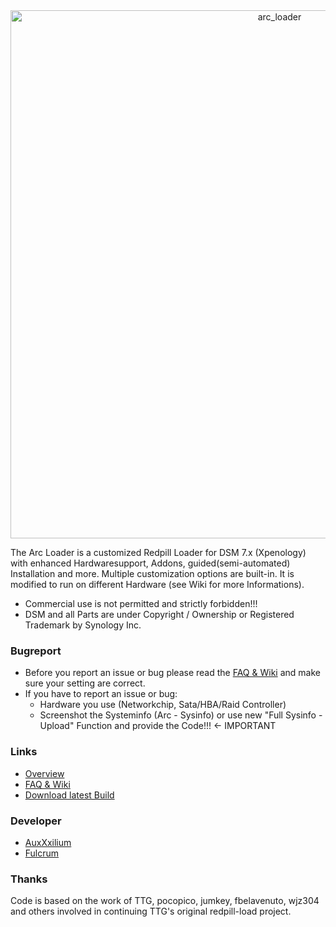 <center><img width="845" alt="arc_loader" src="https://github.com/AuxXxilium/AuxXxilium/assets/67025065/ef975a36-9f3e-4cfb-813c-402db69611e7"></center>

The Arc Loader is a customized Redpill Loader for DSM 7.x (Xpenology) with enhanced Hardwaresupport, Addons, guided(semi-automated) Installation and more. Multiple customization options are built-in. It is modified to run on different Hardware (see Wiki for more Informations).

- Commercial use is not permitted and strictly forbidden!!!
- DSM and all Parts are under Copyright / Ownership or Registered Trademark by Synology Inc.

### Bugreport

- Before you report an issue or bug please read the <a href="https://auxxxilium.tech/wiki">FAQ & Wiki</a> and make sure your setting are correct.
- If you have to report an issue or bug:
    - Hardware you use (Networkchip, Sata/HBA/Raid Controller)
    - Screenshot the Systeminfo (Arc - Sysinfo) or use new "Full Sysinfo - Upload" Function and provide the Code!!! <- IMPORTANT

### Links

- <a href="https://github.com/AuxXxilium">Overview</a>
- <a href="https://auxxxilium.tech/wiki">FAQ & Wiki</a>
- <a href="https://github.com/AuxXxilium/arc/releases?q=prerelease%3Afalse&expanded=true">Download latest Build</a>

### Developer

- <a href="https://github.com/AuxXxilium">AuxXxilium</a>
- <a href="https://github.com/FulcrumCode">Fulcrum</a>

### Thanks
Code is based on the work of TTG, pocopico, jumkey, fbelavenuto, wjz304 and others involved in continuing TTG's original redpill-load project.
